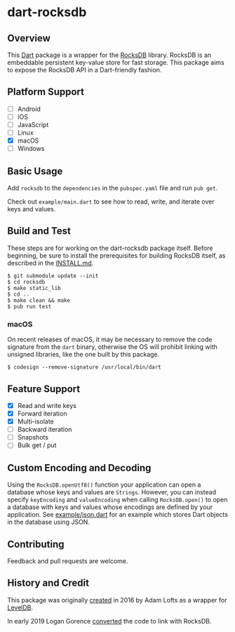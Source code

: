 # dart-rocksdb

## Overview

This [Dart](https://dart.dev) package is a wrapper for the [RocksDB](https://rocksdb.org) library. RocksDB is an embeddable persistent key-value store for fast storage. This package aims to expose the RocksDB API in a Dart-friendly fashion.

## Platform Support

- [ ] Android
- [ ] iOS
- [ ] JavaScript
- [ ] Linux
- [x] macOS
- [ ] Windows

## Basic Usage

Add `rocksdb` to the `dependencies` in the `pubspec.yaml` file and run `pub get`.

Check out `example/main.dart` to see how to read, write, and iterate over keys and values.

## Build and Test

These steps are for working on the dart-rocksdb package itself. Before beginning, be sure to install the prerequisites for building RocksDB itself, as described in the [INSTALL.md](https://github.com/facebook/rocksdb/blob/master/INSTALL.md).

```shell
$ git submodule update --init
$ cd rocksdb
$ make static_lib
$ cd ..
$ make clean && make
$ pub run test
```

### macOS

On recent releases of macOS, it may be necessary to remove the code signature from the `dart` binary, otherwise the OS will prohibit linking with unsigned libraries, like the one built by this package.

```shell
$ codesign --remove-signature /usr/local/bin/dart
```

## Feature Support

- [x] Read and write keys
- [x] Forward iteration
- [x] Multi-isolate
- [ ] Backward iteration
- [ ] Snapshots
- [ ] Bulk get / put

## Custom Encoding and Decoding

Using the `RocksDB.openUtf8()` function your application can open a database whose keys and values are `Strings`. However, you can instead specify `keyEncoding` and `valueEncoding` when calling `RocksDB.open()` to open a database with keys and values whose encodings are defined by your application. See [example/json.dart](./example/json.dart) for an example which stores Dart objects in the database using JSON.

## Contributing

Feedback and pull requests are welcome.

## History and Credit

This package was originally [created](https://github.com/adamlofts/leveldb_dart) in 2016 by Adam Lofts as a wrapper for [LevelDB](https://github.com/google/leveldb/).

In early 2019 Logan Gorence [converted](https://github.com/SpinlockLabs/rocksdb-dart) the code to link with RocksDB.
